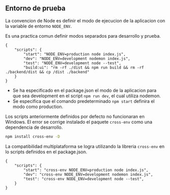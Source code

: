 ## Entorno de prueba

La convencion de Node es definir el modo de ejecucion de la aplicacion con la variable de entorno `NODE_ENV`.

Es una practica comun definir modos separados para desarrollo y prueba.

    {
        "scripts": {
            "start": "NODE_ENV=production node index.js",
            "dev": "NODE_ENV=development nodemon index.js",
            "test": "NODE_ENV=development node --test",
            "build:ui": "rm -rf ./dist && npm run build && rm -rf ./backend/dist && cp /dist ./backend"
        }
    }

- Se ha especificado en el package.json el modo de la aplicacion para que sea development en el script `npm run dev`, el cual utiliza nodemon.
- Se especifica que el comando predeterminado `npm start` definira el modo como production.

Los scripts anteriormente definidos por defecto no funcionaran en Windows. El error se corrige instalado el paquete `cross-env` como una dependencia de desarrollo.

```bash
npm install cross-env -D
```

La compatibilidad multiplataforma se logra utilizando la libreria `cross-env` en lo scripts definidos en el package.json.

    {
        "scripts": {
            "start": "cross-env NODE_ENV=production node index.js",
            "dev": "cross-env NODE_ENV=development nodemon index.js",
            "test": "cross-env NODE_ENV=development node --test",
        }
    }

